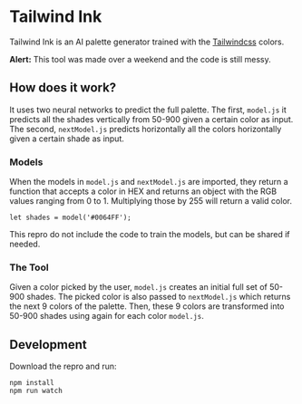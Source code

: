 # Tailwind Ink
Tailwind Ink is an AI palette generator trained with the [Tailwindcss](https://tailwindcss.com/) colors.

**Alert:** This tool was made over a weekend and the code is still messy. 

## How does it work?
It uses two neural networks to predict the full palette. The first, `model.js` it predicts all the shades vertically
from 50-900 given a certain color as input. The second, `nextModel.js` predicts horizontally all the colors 
horizontally given a certain shade as input.

### Models
When the models in `model.js` and `nextModel.js` are imported, they return a function that accepts a color in HEX
and returns an object with the RGB values ranging from 0 to 1. Multiplying those by 255 will return a valid color.

`let shades = model('#0064FF');`

This repro do not include the code to train the models, but can be shared if needed.

### The Tool
Given a color picked by the user, `model.js` creates an initial full set of 50-900 shades. 
The picked color is also passed to `nextModel.js` which returns the next 9 colors of the palette. Then, these 9 colors
are transformed into 50-900 shades using again for each color `model.js`.

## Development
Download the repro and run:

```
npm install
npm run watch
```